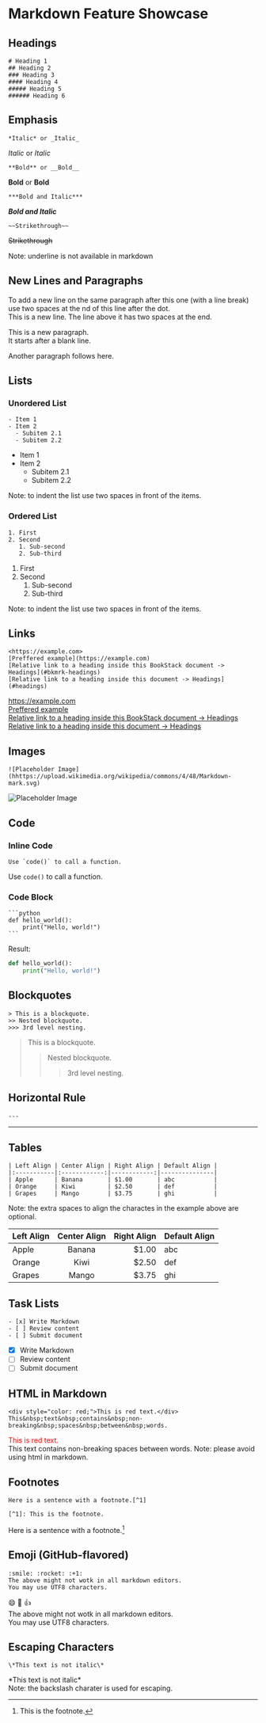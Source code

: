 # Markdown Feature Showcase

## Headings

```
# Heading 1
## Heading 2
### Heading 3
#### Heading 4
##### Heading 5
###### Heading 6
```

## Emphasis

```
*Italic* or _Italic_    
```
*Italic* or _Italic_  
```
**Bold** or __Bold__  
```
**Bold** or __Bold__  
```
***Bold and Italic***  
```
***Bold and Italic***  
```
~~Strikethrough~~  
```
~~Strikethrough~~  

Note: underline is not available in markdown

## New Lines and Paragraphs

To add a new line on the same paragraph after this one (with a line break) use two spaces at the nd of this line after the dot.  
This is a new line. The line above it has two spaces at the end.

This is a new paragraph.  
It starts after a blank line.

Another paragraph follows here.

## Lists

### Unordered List

```
- Item 1  
- Item 2  
  - Subitem 2.1  
  - Subitem 2.2
```
- Item 1  
- Item 2  
  - Subitem 2.1  
  - Subitem 2.2

Note: to indent the list use two spaces in front of the items.

### Ordered List

```
1. First  
2. Second  
   1. Sub-second  
   2. Sub-third
```
1. First  
2. Second  
   1. Sub-second  
   2. Sub-third

Note: to indent the list use two spaces in front of the items.

## Links

```
<https://example.com>  
[Preffered example](https://example.com)  
[Relative link to a heading inside this BookStack document -> Headings](#bkmrk-headings)  
[Relative link to a heading inside this document -> Headings](#headings)
```
<https://example.com>  
[Preffered example](https://example.com)  
[Relative link to a heading inside this BookStack document -> Headings](#bkmrk-headings)  
[Relative link to a heading inside this document -> Headings](#headings)

## Images

```
![Placeholder Image](hhttps://upload.wikimedia.org/wikipedia/commons/4/48/Markdown-mark.svg)
```
![Placeholder Image](https://upload.wikimedia.org/wikipedia/commons/4/48/Markdown-mark.svg)

## Code

### Inline Code

```
Use `code()` to call a function.
```
Use `code()` to call a function.

### Code Block

````
```python
def hello_world():
    print("Hello, world!")
```
````  
Result:  
```python
def hello_world():
    print("Hello, world!")
```

## Blockquotes

```
> This is a blockquote.  
>> Nested blockquote.
>>> 3rd level nesting.
```

> This is a blockquote.  
>> Nested blockquote.
>>> 3rd level nesting.

## Horizontal Rule

```
---
```
---

## Tables

```
| Left Align | Center Align | Right Align | Default Align |
|:-----------|:------------:|------------:|---------------|
| Apple      | Banana       | $1.00       | abc           |
| Orange     | Kiwi         | $2.50       | def           |
| Grapes     | Mango        | $3.75       | ghi           |
```
Note: the extra spaces to align the charactes in the example above are optional.

| Left Align | Center Align | Right Align | Default Align |
|:-----------|:------------:|------------:|---------------|
| Apple      | Banana       | $1.00       | abc           |
| Orange     | Kiwi         | $2.50       | def           |
| Grapes     | Mango        | $3.75       | ghi           |

## Task Lists

```
- [x] Write Markdown  
- [ ] Review content  
- [ ] Submit document
```
- [x] Write Markdown  
- [ ] Review content  
- [ ] Submit document

## HTML in Markdown

```
<div style="color: red;">This is red text.</div>
This&nbsp;text&nbsp;contains&nbsp;non-breaking&nbsp;spaces&nbsp;between&nbsp;words.
```

<div style="color: red;">This is red text.</div>
This&nbsp;text&nbsp;contains&nbsp;non-breaking&nbsp;spaces&nbsp;between&nbsp;words.
Note: please avoid using html in markdown.

## Footnotes

```
Here is a sentence with a footnote.[^1]

[^1]: This is the footnote.
```

Here is a sentence with a footnote.[^1]

[^1]: This is the footnote.

## Emoji (GitHub-flavored)

```
:smile: :rocket: :+1:  
The above might not wotk in all markdown editors.  
You may use UTF8 characters.
```
:smile: :rocket: :+1:  
The above might not wotk in all markdown editors.  
You may use UTF8 characters.

## Escaping Characters

```
\*This text is not italic\*  
```

\*This text is not italic\*  
Note: the backslash charater is used for escaping.

